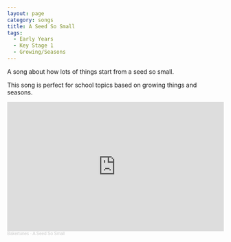 ```yaml
---
layout: page
category: songs
title: A Seed So Small
tags:
  - Early Years
  - Key Stage 1
  - Growing/Seasons
---
```


A song about how lots of things start from a seed so small.

This song is perfect for school topics based on growing things and seasons.

<iframe width="100%" height="300" scrolling="no" frameborder="no" allow="autoplay" src="https://w.soundcloud.com/player/?url=https%3A//api.soundcloud.com/tracks/876723379&color=%23ff5500&auto_play=false&hide_related=false&show_comments=true&show_user=true&show_reposts=false&show_teaser=true&visual=true"></iframe><div style="font-size: 10px; color: #cccccc;line-break: anywhere;word-break: normal;overflow: hidden;white-space: nowrap;text-overflow: ellipsis; font-family: Interstate,Lucida Grande,Lucida Sans Unicode,Lucida Sans,Garuda,Verdana,Tahoma,sans-serif;font-weight: 100;"><a href="https://soundcloud.com/sarah-baker-10" title="Bakertunes" target="_blank" style="color: #cccccc; text-decoration: none;">Bakertunes</a> · <a href="https://soundcloud.com/sarah-baker-10/a-seed-so-small" title="A Seed So Small" target="_blank" style="color: #cccccc; text-decoration: none;">A Seed So Small</a></div>

&nbsp;

